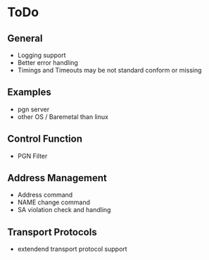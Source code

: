 
# ToDo

## General
- Logging support
- Better error handling
- Timings and Timeouts may be not standard conform or missing


## Examples
- pgn server
- other OS / Baremetal than linux

## Control Function
- PGN Filter

## Address Management
- Address command
- NAME change command
- SA violation check and handling

## Transport Protocols
- extendend transport protocol support


